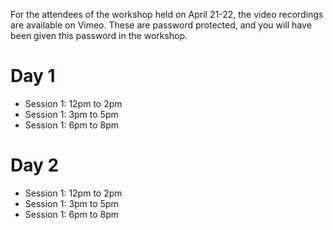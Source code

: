 For the attendees of the workshop held on April 21-22, the video recordings are available on Vimeo.
These are password protected, and you will have been given this password in the workshop.

# Day 1

* Session 1: 12pm to 2pm
* Session 1: 3pm to 5pm
* Session 1: 6pm to 8pm

# Day 2

* Session 1: 12pm to 2pm
* Session 1: 3pm to 5pm
* Session 1: 6pm to 8pm


